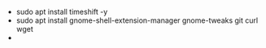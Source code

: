 * sudo apt install timeshift -y
* sudo apt install gnome-shell-extension-manager gnome-tweaks git curl wget
* 
